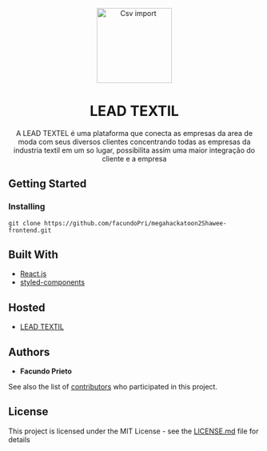 <p align="center">
<img src="https://lead-textil.netlify.app/static/media/Pit.ff24b0c2.png" height="150" alt="Csv import"/>
</p>

<h1 align="center">LEAD TEXTIL</h1>
<p align="center">
A LEAD TEXTEL é uma plataforma que conecta as empresas da area de moda com seus diversos clientes concentrando todas as empresas da industria textil em um so lugar, possibilita assim uma maior integração do cliente e a empresa
</p>

##

## Getting Started

### Installing
```
git clone https://github.com/facundoPri/megahackatoon2Shawee-frontend.git
```

## Built With
* [React.js](https://es.reactjs.org/)
* [styled-components](https://styled-components.com/)

## Hosted
* [LEAD TEXTIL](https://lead-textil.netlify.app)

## Authors

* **Facundo Prieto** 

See also the list of [contributors](https://github.com/facundoPri/megahackatoon2Shawee-frontend/graphs/contributors) who participated in this project.

## License

This project is licensed under the MIT License - see the [LICENSE.md](LICENSE.md) file for details
